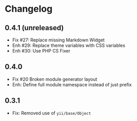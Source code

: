 Changelog
=========

0.4.1 (unreleased)
---------------------
- Fix #27: Replace missing Markdown Widget
- Enh #29: Replace theme variables with CSS variables
- Enh #30: Use PHP CS Fixer

0.4.0
---------------------
- Fix #20 Broken module generator layout
- Enh: Define full module namespace instead of just prefix

0.3.1
---------------------
- Fix: Removed use of `yii/base/Object`
